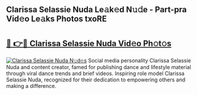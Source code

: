 ## Clarissa Selassie Nuda Le𝚊k𝚎d N𝚞𝚍e - Part-pra Vid𝚎o Le𝚊ks Photos txoRE

# <h2><a href="http://fbccsog.evod.top/?m=Clarissa+Selassie+Nuda">🔗 👉🔴 Clarissa Selassie Nuda Vid𝚎o Ph𝚘t𝚘s</a></h2>

[![Clarissa Selassie Nuda N𝚞d𝚎s](https://i.imgur.com/8V9OHl7.gif)](http://fbccsog.evod.top/?m=Clarissa+Selassie+Nuda)
Social media personality Clarissa Selassie Nuda and content creator, famed for publishing dance and lifestyle material through viral dance trends and brief videos. Inspiring role model Clarissa Selassie Nuda, recognized for their dedication to empowering others and making a difference. 
